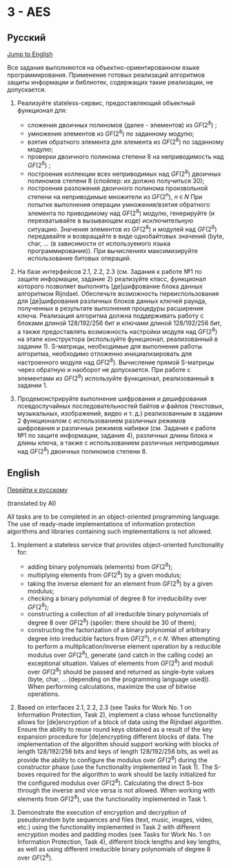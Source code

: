 # 3 - AES

<a name="Russian"></a>
## Русский
[Jump to English](#English)

Все задания выполняются на объектно-ориентированном языке программирования. Применение готовых реализаций алгоритмов защиты информации и библиотек, содержащих такие реализации, не допускается.

1. Реализуйте stateless-сервис, предоставляющий объектный функционал для:
    - сложения двоичных полиномов (далее - элементов) из *GF*(2<sup>8</sup>) ;
    - умножения элементов из *GF*(2<sup>8</sup>) по заданному модулю;
    - взятия обратного элемента для элемента из *GF*(2<sup>8</sup>) по заданному модулю;
    - проверки двоичного полинома степени 8 на неприводимость над *GF*(2<sup>8</sup>) ;
    - построения коллекции всех неприводимых над *GF*(2<sup>8</sup>) двоичных полиномов степени 8 (спойлер: их должно получиться 30);
    - построения разложения двоичного полинома произвольной степени на неприводимые множители из *GF*(2<sup>n</sup>), 𝑛 ∈ 𝑁
При попытке выполнения операции умножения/взятия обратного элемента по приводимому над *GF*(2<sup>8</sup>) модулю, генерируйте (и перехватывайте в вызывающем коде) исключительную ситуацию. Значения элементов из *GF*(2<sup>8</sup>) и модулей над *GF*(2<sup>8</sup>) передавайте и возвращайте в виде однобайтовых значений (byte, char, … (в зависимости от используемого языка программирования)). При вычислениях максимизируйте использование битовых операций.

2. На базе интерфейсов 2.1, 2.2, 2.3 (см. Задания к работе №1 по защите информации, задание 2) реализуйте класс, функционал которого позволяет выполнять [де]шифрование блока данных алгоритмом Rijndael. Обеспечьте возможность переиспользования для [де]шифрования различных блоков данных ключей раунда, полученных в результате выполнения процедуры расширения ключа. Реализация алгоритма должна поддерживать работу с блоками длиной 128/192/256 бит и ключами длиной 128/192/256 бит, а также предоставлять возможность настройки модуля над *GF*(2<sup>8</sup>) на этапе конструктора (используйте функционал, реализованный в задании 1). S-матрицы, необходимые для выполнения работы алгоритма, необходимо отложенно инициализировать для настроенного модуля над *GF*(2<sup>8</sup>). Вычисление прямой S-матрицы через обратную и наоборот не допускается. При работе с элементами из *GF*(2<sup>8</sup>) используйте функционал, реализованный в задании 1.

3. Продемонстрируйте выполнение шифрования и дешифрования псевдослучайных последовательностей байтов и файлов (текстовых, музыкальных, изображений, видео и т. д.) реализованным в задании 2 функционалом с использованием различных режимов шифрования и различных режимов набивки (см. Задания к работе №1 по защите информации, задание 4), различных длины блока и длины ключа, а также с использованием различных неприводимых над *GF*(2<sup>8</sup>) двоичных полиномов степени 8.

<a name="English"></a>
## English
[Перейти к русскому](#Russian)

(translated by AI)

All tasks are to be completed in an object-oriented programming language. The use of ready-made implementations of information protection algorithms and libraries containing such implementations is not allowed.

1. Implement a stateless service that provides object-oriented functionality for:
    - adding binary polynomials (elements) from *GF*(2<sup>8</sup>);
    - multiplying elements from *GF*(2<sup>8</sup>) by a given modulus;
    - taking the inverse element for an element from *GF*(2<sup>8</sup>) by a given modulus;
    - checking a binary polynomial of degree 8 for irreducibility over *GF*(2<sup>8</sup>);
    - constructing a collection of all irreducible binary polynomials of degree 8 over *GF*(2<sup>8</sup>) (spoiler: there should be 30 of them);
    - constructing the factorization of a binary polynomial of arbitrary degree into irreducible factors from *GF*(2<sup>n</sup>), 𝑛 ∈ 𝑁.
When attempting to perform a multiplication/inverse element operation by a reducible modulus over *GF*(2<sup>8</sup>), generate (and catch in the calling code) an exceptional situation. Values of elements from *GF*(2<sup>8</sup>) and moduli over *GF*(2<sup>8</sup>) should be passed and returned as single-byte values (byte, char, … (depending on the programming language used)). When performing calculations, maximize the use of bitwise operations.

2. Based on interfaces 2.1, 2.2, 2.3 (see Tasks for Work No. 1 on Information Protection, Task 2), implement a class whose functionality allows for [de]encryption of a block of data using the Rijndael algorithm. Ensure the ability to reuse round keys obtained as a result of the key expansion procedure for [de]encrypting different blocks of data. The implementation of the algorithm should support working with blocks of length 128/192/256 bits and keys of length 128/192/256 bits, as well as provide the ability to configure the modulus over *GF*(2<sup>8</sup>) during the constructor phase (use the functionality implemented in Task 1). The S-boxes required for the algorithm to work should be lazily initialized for the configured modulus over *GF*(2<sup>8</sup>). Calculating the direct S-box through the inverse and vice versa is not allowed. When working with elements from *GF*(2<sup>8</sup>), use the functionality implemented in Task 1.

3. Demonstrate the execution of encryption and decryption of pseudorandom byte sequences and files (text, music, images, video, etc.) using the functionality implemented in Task 2 with different encryption modes and padding modes (see Tasks for Work No. 1 on Information Protection, Task 4), different block lengths and key lengths, as well as using different irreducible binary polynomials of degree 8 over *GF*(2<sup>8</sup>).